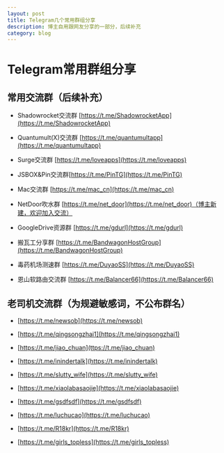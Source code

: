 ```yaml
---
layout: post
title: Telegram几个常用群组分享
description: 博主自用跟网友分享的一部分，后续补充
category: blog
---
```




# Telegram常用群组分享

## 常用交流群（后续补充）

* Shadowrocket交流群 [https://t.me/ShadowrocketApp](https://t.me/ShadowrocketApp)

* Quantumult(X)交流群 [https://t.me/quantumultapp](https://t.me/quantumultapp)

* Surge交流群 [https://t.me/loveapps](https://t.me/loveapps)

* JSBOX&Pin交流群[https://t.me/PinTG](https://t.me/PinTG)

* Mac交流群 [https://t.me/mac_cn](https://t.me/mac_cn)

* NetDoor吹水群 [https://t.me/net_door](https://t.me/net_door)（博主新建，欢迎加入交流）

* GoogleDrive资源群 [https://t.me/gdurl](https://t.me/gdurl)

* 搬瓦工分享群 [https://t.me/BandwagonHostGroup](https://t.me/BandwagonHostGroup)

* 毒药机场测速群 [https://t.me/DuyaoSS](https://t.me/DuyaoSS)

* 恩山软路由交流群 [https://t.me/Balancer66](https://t.me/Balancer66)

  
## 老司机交流群（为规避敏感词，不公布群名）

* [https://t.me/newsob](https://t.me/newsob)

* [https://t.me/qingsongzhai1](https://t.me/qingsongzhai1)

* [https://t.me/jiao_chuan](ttps://t.me/jiao_chuan)

* [https://t.me/inindertalk](https://t.me/inindertalk)

* [https://t.me/slutty_wife](https://t.me/slutty_wife)

* [https://t.me/xiaolabasaojie](https://t.me/xiaolabasaojie)

* [https://t.me/gsdfsdf](https://t.me/gsdfsdf)

* [https://t.me/luchucao](https://t.me/luchucao)

* [https://t.me/R18kr](https://t.me/R18kr)

* [https://t.me/girls_topless](https://t.me/girls_topless)


